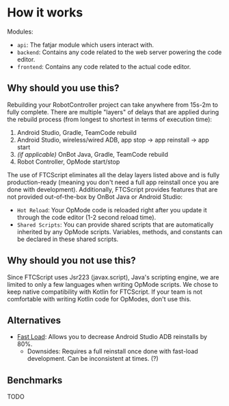 # How it works
Modules:
- `api`: The fatjar module which users interact with.
- `backend`: Contains any code related to the web server powering the code editor.
- `frontend`: Contains any code related to the actual code editor.

## Why should you use this?
Rebuilding your RobotController project can take anywhere from 15s-2m to fully complete. There are multiple "layers" of delays that are applied during the rebuild process (from longest to shortest in terms of execution time):
1. Android Studio, Gradle, TeamCode rebuild
2. Android Studio, wireless/wired ADB, app stop -> app reinstall -> app start
4. *(if applicable)* OnBot Java, Gradle, TeamCode rebuild
5. Robot Controller, OpMode start/stop

The use of FTCScript eliminates all the delay layers listed above and is fully production-ready (meaning you don't need a full app reinstall once you are done with development). Additionally, FTCScript provides features that are not provided out-of-the-box by OnBot Java or Android Studio:
- `Hot Reload`: Your OpMode code is reloaded right after you update it through the code editor (1-2 second reload time).
- `Shared Scripts`: You can provide shared scripts that are automatically inherited by any OpMode scripts. Variables, methods, and constants can be declared in these shared scripts.

## Why should you not use this?
Since FTCScript uses Jsr223 (javax.script), Java's scripting engine, we are limited to only a few languages when writing OpMode scripts. We chose to keep native compatibility with Kotlin for FTCScript. If your team is not comfortable with writing Kotlin code for OpModes, don't use this.

## Alternatives
- [Fast Load](https://github.com/MatthewOates36/fast-load-plugin/): Allows you to decrease Android Studio ADB reinstalls by 80%.
  - Downsides: Requires a full reinstall once done with fast-load development. Can be inconsistent at times. (?)

## Benchmarks
TODO
